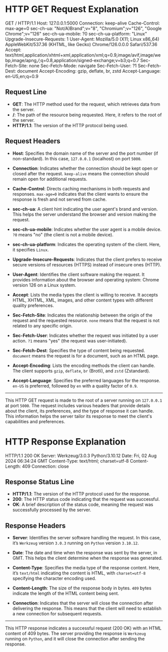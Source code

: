 # HTTP GET Request Explanation
 
GET / HTTP/1.1
Host: 127.0.0.1:5000
Connection: keep-alive
Cache-Control: max-age=0
sec-ch-ua: "Not/A)Brand";v="8", "Chromium";v="126", "Google Chrome";v="126"
sec-ch-ua-mobile: ?0
sec-ch-ua-platform: "Linux"
Upgrade-Insecure-Requests: 1
User-Agent: Mozilla/5.0 (X11; Linux x86_64) AppleWebKit/537.36 (KHTML, like Gecko) Chrome/126.0.0.0 Safari/537.36
Accept: text/html,application/xhtml+xml,application/xml;q=0.9,image/avif,image/webp,image/apng,*/*;q=0.8,application/signed-exchange;v=b3;q=0.7
Sec-Fetch-Site: none
Sec-Fetch-Mode: navigate
Sec-Fetch-User: ?1
Sec-Fetch-Dest: document
Accept-Encoding: gzip, deflate, br, zstd
Accept-Language: en-US,en;q=0.9

## Request Line

- **GET**: The HTTP method used for the request, which retrieves data from the server.
- **/**: The path of the resource being requested. Here, it refers to the root of the server.
- **HTTP/1.1**: The version of the HTTP protocol being used.

## Request Headers

- **Host**: Specifies the domain name of the server and the port number (if non-standard). In this case, `127.0.0.1` (localhost) on port `5000`.

- **Connection**: Indicates whether the connection should be kept open or closed after the request. `keep-alive` means the connection should remain open for additional requests.

- **Cache-Control**: Directs caching mechanisms in both requests and responses. `max-age=0` indicates that the client wants to ensure the response is fresh and not served from cache.

- **sec-ch-ua**: A client hint indicating the user agent's brand and version. This helps the server understand the browser and version making the request.

- **sec-ch-ua-mobile**: Indicates whether the user agent is a mobile device. `?0` means "no" (the client is not a mobile device).

- **sec-ch-ua-platform**: Indicates the operating system of the client. Here, it specifies `Linux`.

- **Upgrade-Insecure-Requests**: Indicates that the client prefers to receive secure versions of resources (HTTPS) instead of insecure ones (HTTP).

- **User-Agent**: Identifies the client software making the request. It provides information about the browser and operating system: Chrome version 126 on a Linux system.

- **Accept**: Lists the media types the client is willing to receive. It accepts HTML, XHTML, XML, images, and other content types with different quality preferences.

- **Sec-Fetch-Site**: Indicates the relationship between the origin of the request and the requested resource. `none` means that the request is not related to any specific origin.

- **Sec-Fetch-User**: Indicates whether the request was initiated by a user action. `?1` means "yes" (the request was user-initiated).

- **Sec-Fetch-Dest**: Specifies the type of content being requested. `document` means the request is for a document, such as an HTML page.

- **Accept-Encoding**: Lists the encoding methods the client can handle. The client supports `gzip`, `deflate`, `br` (Brotli), and `zstd` (Zstandard).

- **Accept-Language**: Specifies the preferred languages for the response. `en-US` is preferred, followed by `en` with a quality factor of `0.9`.

---

This HTTP GET request is made to the root of a server running on `127.0.0.1` at port `5000`. The request includes various headers that provide details about the client, its preferences, and the type of response it can handle. This information helps the server tailor its response to meet the client's capabilities and preferences.

# HTTP Response Explanation

HTTP/1.1 200 OK
Server: Werkzeug/3.0.3 Python/3.10.12
Date: Fri, 02 Aug 2024 06:34:24 GMT
Content-Type: text/html; charset=utf-8
Content-Length: 409
Connection: close

## Response Status Line

- **HTTP/1.1**: The version of the HTTP protocol used for the response.
- **200**: The HTTP status code indicating that the request was successful.
- **OK**: A brief description of the status code, meaning the request was successfully processed by the server.

## Response Headers

- **Server**: Identifies the server software handling the request. In this case, it’s `Werkzeug` version `3.0.3` running on `Python` version `3.10.12`.

- **Date**: The date and time when the response was sent by the server, in GMT. This helps the client determine when the response was generated.

- **Content-Type**: Specifies the media type of the response content. Here, it’s `text/html` indicating the content is HTML, with `charset=utf-8` specifying the character encoding used.

- **Content-Length**: The size of the response body in bytes. `409` bytes indicate the length of the HTML content being sent.

- **Connection**: Indicates that the server will close the connection after delivering the response. This means that the client will need to establish a new connection for subsequent requests.

---

This HTTP response indicates a successful request (200 OK) with an HTML content of 409 bytes. The server providing the response is `Werkzeug` running on `Python`, and it will close the connection after sending the response.
